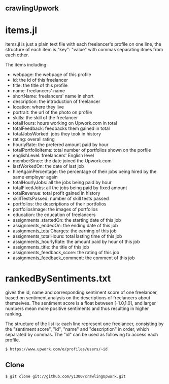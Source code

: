 ## crawlingUpwork

# items.jl
items.jl is just a plain text file with each freelancer's profile on one line, the structure of each item is "key": "value" with commas separating itmes from each other.

The items including:
- webpage: the webpage of this profile
- id: the id of this freelancer
- title: the title of this profile
- name: freelancers' name
- shortName: freelancers' name in short
- description: the introduction of freelancer
- location: where they live
- portrait: the url of the photo on profile
- skills: the skill of the freelancer
- totalHours: hours working on Upwork.com in total
- totalFeedback: feedbacks them gained in total
- totalJobsWorked: jobs they took in history
- rating: overall rating
- hourlyRate: the prefered amount paid by hour
- totalPortfolioItems: total number of portfolios shown on the porfile
- englishLevel: freelancers' English level
- memberSince: the date joined the Upwork.com
- lastWorkedOn: the date of last job
- hireAgainPercentage: the percentage of their jobs being hired by the same employer again
- totalHourlyJobs: all the jobs being paid by hour
- totalFixedJobs: all the jobs being paid by fixed amount
- totalRevenue: total profit gained in history
- skillTestsPassed: number of skill tests passed
- portfolios: the descriptions of their portfolios
- portfoliosImage: the images of portfolios
- education: the education of freelancers
- assignments_startedOn: the starting date of this job
- assignments_endedOn: the ending date of this job
- assignments_totalCharges: the earning of this job
- assignments_totalHours: total lasting time of this job
- assignments_hourlyRate: the amount paid by hour of this job
- assignments_title: the title of this job
- assignments_feedback_score: the rating of this job
- assignments_feedback_comment: the comment of this job

# rankedBySentiments.txt
gives the id, name and corresponding sentiment score of one freelancer, based on sentiment analysis on the descriptions of freelancers about themselves. The sentiment score is a float between [-1.0,1.0], and larger numbers mean more positive sentiments and thus resulting in higher ranking.

The structure of the list is: each line represent one freelancer, consisting by the "sentiment score", "id", "name" and "description" in order, which separated by commas. The "id" can be used as following to access each profile.

    $ https://www.upwork.com/o/profiles/users/~id

## Clone

    $ git clone git://github.com/y1300/crawlingUpwork.git
